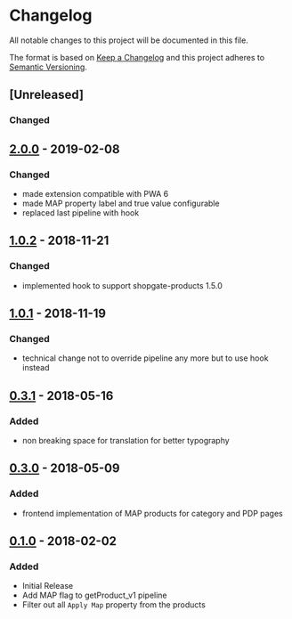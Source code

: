 # Changelog

All notable changes to this project will be documented in this file.

The format is based on [Keep a Changelog](http://keepachangelog.com/) and this project adheres to [Semantic Versioning](http://semver.org/).
## [Unreleased]
### Changed

## [2.0.0] - 2019-02-08
### Changed
- made extension compatible with PWA 6
- made MAP property label and true value configurable
- replaced last pipeline with hook
## [1.0.2] - 2018-11-21
### Changed
- implemented hook to support shopgate-products 1.5.0

## [1.0.1] - 2018-11-19
### Changed
- technical change not to override pipeline any more but to use hook instead

## [0.3.1] - 2018-05-16
### Added
- non breaking space for translation for better typography

## [0.3.0] - 2018-05-09
### Added
- frontend implementation of MAP products for category and PDP pages

## [0.1.0] - 2018-02-02
### Added
- Initial Release
- Add MAP flag to getProduct_v1 pipeline
- Filter out all `Apply Map` property from the products

[2.0.0]: https://github.com/shopgate/ext-minimum-advertising-pricing/compare/v1.0.2...v2.0.0
[1.0.2]: https://github.com/shopgate/ext-minimum-advertising-pricing/compare/v1.0.1...v1.0.2
[1.0.1]: https://github.com/shopgate/ext-minimum-advertising-pricing/compare/0.3.1...v1.0.1
[0.3.1]: https://github.com/shopgate/ext-minimum-advertising-pricing/compare/v0.3.0...0.3.1
[0.3.0]: https://github.com/shopgate/ext-minimum-advertising-pricing/compare/v0.1.0...v0.3.0
[0.1.0]: https://github.com/shopgate/ext-minimum-advertising-pricing/tree/v0.1.0
